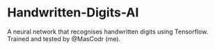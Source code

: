 # Handwritten-Digits-AI
A neural network that recognises handwritten digits using Tensorflow. Trained and tested by @MasCodr (me).
